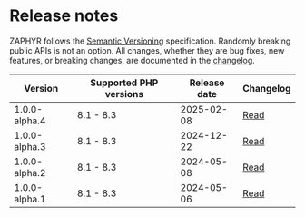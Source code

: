 # Release notes

ZAPHYR follows the [Semantic Versioning](https://semver.org/) specification. Randomly breaking public APIs is not an
option. All changes, whether they are bug fixes, new features, or breaking changes, are documented in the
[changelog](https://github.com/zaphyr-org/framework/blob/master/CHANGELOG.md).

| Version                                           | Supported PHP versions | Release date | Changelog                                                                                        |
|---------------------------------------------------|------------------------|--------------|--------------------------------------------------------------------------------------------------|
| <span class="badge__caution">1.0.0-alpha.4</span> | 8.1 - 8.3              | 2025-02-08   | [Read](https://github.com/zaphyr-org/framework/blob/master/CHANGELOG.md#-v100-alpha4-2025-02-08) |
| <span class="badge__caution">1.0.0-alpha.3</span> | 8.1 - 8.3              | 2024-12-22   | [Read](https://github.com/zaphyr-org/framework/blob/master/CHANGELOG.md#-v100-alpha3-2024-12-22) |
| <span class="badge__caution">1.0.0-alpha.2</span> | 8.1 - 8.3              | 2024-05-08   | [Read](https://github.com/zaphyr-org/framework/blob/master/CHANGELOG.md#-v100-alpha2-2024-05-11) |
| <span class="badge__caution">1.0.0-alpha.1</span> | 8.1 - 8.3              | 2024-05-06   | [Read](https://github.com/zaphyr-org/framework/blob/master/CHANGELOG.md#-v100-alpha1-2024-05-06) |
